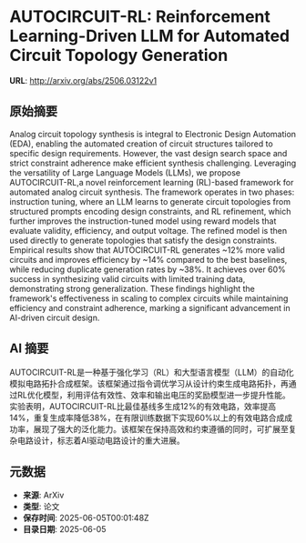 # AUTOCIRCUIT-RL: Reinforcement Learning-Driven LLM for Automated Circuit Topology Generation

**URL**: http://arxiv.org/abs/2506.03122v1

## 原始摘要

Analog circuit topology synthesis is integral to Electronic Design Automation
(EDA), enabling the automated creation of circuit structures tailored to
specific design requirements. However, the vast design search space and strict
constraint adherence make efficient synthesis challenging. Leveraging the
versatility of Large Language Models (LLMs), we propose AUTOCIRCUIT-RL,a novel
reinforcement learning (RL)-based framework for automated analog circuit
synthesis. The framework operates in two phases: instruction tuning, where an
LLM learns to generate circuit topologies from structured prompts encoding
design constraints, and RL refinement, which further improves the
instruction-tuned model using reward models that evaluate validity, efficiency,
and output voltage. The refined model is then used directly to generate
topologies that satisfy the design constraints. Empirical results show that
AUTOCIRCUIT-RL generates ~12% more valid circuits and improves efficiency by
~14% compared to the best baselines, while reducing duplicate generation rates
by ~38%. It achieves over 60% success in synthesizing valid circuits with
limited training data, demonstrating strong generalization. These findings
highlight the framework's effectiveness in scaling to complex circuits while
maintaining efficiency and constraint adherence, marking a significant
advancement in AI-driven circuit design.


## AI 摘要

AUTOCIRCUIT-RL是一种基于强化学习（RL）和大型语言模型（LLM）的自动化模拟电路拓扑合成框架。该框架通过指令调优学习从设计约束生成电路拓扑，再通过RL优化模型，利用评估有效性、效率和输出电压的奖励模型进一步提升性能。实验表明，AUTOCIRCUIT-RL比最佳基线多生成12%的有效电路，效率提高14%，重复生成率降低38%，在有限训练数据下实现60%以上的有效电路合成成功率，展现了强大的泛化能力。该框架在保持高效和约束遵循的同时，可扩展至复杂电路设计，标志着AI驱动电路设计的重大进展。

## 元数据

- **来源**: ArXiv
- **类型**: 论文
- **保存时间**: 2025-06-05T00:01:48Z
- **目录日期**: 2025-06-05

